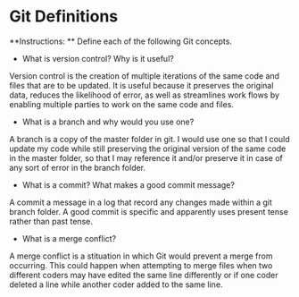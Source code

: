 # Git Definitions

**Instructions: ** Define each of the following Git concepts.

* What is version control?  Why is it useful?

Version control is the creation of multiple iterations of the same code and files that are to be updated. It is useful because it preserves the original data, reduces the likelihood of error, as well as streamlines work flows by enabling multiple parties to work on the same code and files.

* What is a branch and why would you use one?

A branch is a copy of the master folder in git. I would use one so that I could update my code while still preserving the original version of the same code in the master folder, so that I may reference it and/or preserve it in case of any sort of error in the branch folder.

* What is a commit? What makes a good commit message?

A commit a message in a log that record any changes made within a git branch folder. A good commit is specific and apparently uses present tense rather than past tense.

* What is a merge conflict?

A merge conflict is a stituation in which Git would prevent a merge from occurring. This could happen when attempting to merge files when two different coders may have edited the same line differently or if one coder deleted a line while another coder added to the same line.